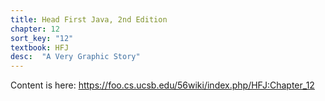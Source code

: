 ```yaml
---
title: Head First Java, 2nd Edition
chapter: 12
sort_key: "12"
textbook: HFJ
desc:  "A Very Graphic Story"
---
```


Content is here: <https://foo.cs.ucsb.edu/56wiki/index.php/HFJ:Chapter_12>
